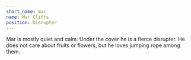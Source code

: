 ```yaml
---
short_name: mar
name: Mar Cliffs
position: Disrupter
---
```

Mar is mostly quiet and calm. Under the cover he is a fierce disrupter. He does not care about fruits or flowers, but he loves jumping rope among them.
